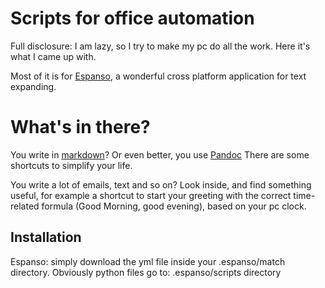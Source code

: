 # Scripts for office automation
Full disclosure: I am lazy, so I try to make my pc do all the work. Here it's what I came up with.

Most of it is for [Espanso](https://espanso.org/), a wonderful cross platform application for text expanding.

# What's in there?
You write in [markdown](https://daringfireball.net/projects/markdown/)? Or even better, you use [Pandoc](https://pandoc.org/) There are some shortcuts to simplify your life.

You write a lot of emails, text and so on? Look inside, and find something useful, for example a shortcut to start your greeting with the correct time-related formula (Good Morning, good evening), based on your pc clock.

## Installation
Espanso: simply download the yml file inside your .espanso/match directory. Obviously python files go to: .espanso/scripts directory

